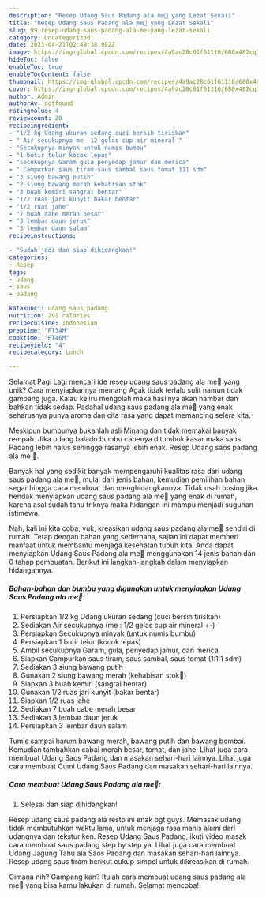```yaml
---
description: "Resep Udang Saus Padang ala me🥰 yang Lezat Sekali"
title: "Resep Udang Saus Padang ala me🥰 yang Lezat Sekali"
slug: 99-resep-udang-saus-padang-ala-me-yang-lezat-sekali
category: Uncategorized
date: 2023-04-21T02:49:38.982Z
image: https://img-global.cpcdn.com/recipes/4a9ac28c61f61116/680x482cq70/udang-saus-padang-ala-me-foto-resep-utama.jpg
hideToc: false
enableToc: true
enableTocContent: false
thumbnail: https://img-global.cpcdn.com/recipes/4a9ac28c61f61116/680x482cq70/udang-saus-padang-ala-me-foto-resep-utama.jpg
cover: https://img-global.cpcdn.com/recipes/4a9ac28c61f61116/680x482cq70/udang-saus-padang-ala-me-foto-resep-utama.jpg
author: Admin
authorAv: notfound
ratingvalue: 4
reviewcount: 20
recipeingredient:
- "1/2 kg Udang ukuran sedang cuci bersih tiriskan"
- " Air secukupnya me  12 gelas cup air mineral "
- "Secukupnya minyak untuk numis bumbu"
- "1 butir telur kocok lepas"
- "secukupnya Garam gula penyedap jamur dan merica"
- " Campurkan saus tiram saus sambal saus tomat 111 sdm"
- "3 siung bawang putih"
- "2 siung bawang merah kehabisan stok"
- "3 buah kemiri sangrai bentar"
- "1/2 ruas jari kunyit bakar bentar"
- "1/2 ruas jahe"
- "7 buah cabe merah besar"
- "3 lembar daun jeruk"
- "3 lembar daun salam"
recipeinstructions:

- "Sudah jadi dan siap dihidangkan!"
categories:
- Resep
tags:
- udang
- saus
- padang

katakunci: udang saus padang 
nutrition: 291 calories
recipecuisine: Indonesian
preptime: "PT34M"
cooktime: "PT46M"
recipeyield: "4"
recipecategory: Lunch

---
```



Selamat Pagi Lagi mencari ide resep udang saus padang ala me🥰 yang unik? Cara menyiapkannya memang Agak tidak terlalu sulit namun tidak gampang juga. Kalau keliru mengolah maka hasilnya akan hambar dan bahkan tidak sedap. Padahal udang saus padang ala me🥰 yang enak seharusnya punya aroma dan cita rasa yang dapat memancing selera kita.


Meskipun bumbunya bukanlah asli Minang dan tidak memakai banyak rempah. Jika udang balado bumbu cabenya ditumbuk kasar maka saus Padang lebih halus sehingga rasanya lebih enak. Resep Udang saos padang ala me 🥰.

Banyak hal yang sedikit banyak mempengaruhi kualitas rasa dari udang saus padang ala me🥰, mulai dari jenis bahan, kemudian pemilihan bahan segar hingga cara membuat dan menghidangkannya. Tidak usah pusing jika hendak menyiapkan udang saus padang ala me🥰 yang enak di rumah, karena asal sudah tahu triknya maka hidangan ini mampu menjadi suguhan istimewa.


Nah, kali ini kita coba, yuk, kreasikan udang saus padang ala me🥰 sendiri di rumah. Tetap dengan bahan yang sederhana, sajian ini dapat memberi manfaat untuk membantu menjaga kesehatan tubuh kita. Anda dapat menyiapkan Udang Saus Padang ala me🥰 menggunakan 14 jenis bahan dan 0 tahap pembuatan. Berikut ini langkah-langkah dalam menyiapkan hidangannya.

<!--inarticleads1-->

##### Bahan-bahan dan bumbu yang digunakan untuk menyiapkan Udang Saus Padang ala me🥰:

1. Persiapkan 1/2 kg Udang ukuran sedang (cuci bersih tiriskan)
1. Sediakan  Air secukupnya (me : 1/2 gelas cup air mineral +-)
1. Persiapkan Secukupnya minyak (untuk numis bumbu)
1. Persiapkan 1 butir telur (kocok lepas)
1. Ambil secukupnya Garam, gula, penyedap jamur, dan merica
1. Siapkan  Campurkan saus tiram, saus sambal, saus tomat (1:1:1 sdm)
1. Sediakan 3 siung bawang putih
1. Gunakan 2 siung bawang merah (kehabisan stok🤭)
1. Siapkan 3 buah kemiri (sangrai bentar)
1. Gunakan 1/2 ruas jari kunyit (bakar bentar)
1. Siapkan 1/2 ruas jahe
1. Sediakan 7 buah cabe merah besar
1. Sediakan 3 lembar daun jeruk
1. Persiapkan 3 lembar daun salam


Tumis sampai harum bawang merah, bawang putih dan bawang bombai. Kemudian tambahkan cabai merah besar, tomat, dan jahe. Lihat juga cara membuat Udang Saos Padang dan masakan sehari-hari lainnya. Lihat juga cara membuat Cumi Udang Saus Padang dan masakan sehari-hari lainnya. 

<!--inarticleads2-->

##### Cara membuat Udang Saus Padang ala me🥰:


1. Selesai dan siap dihidangkan!

Resep udang saus padang ala resto ini enak bgt guys. Memasak udang tidak membutuhkan waktu lama, untuk menjaga rasa manis alami dari udangnya dan tekstur ken. Resep Udang Saus Padang, ikuti video masak cara membuat saus padang step by step ya. Lihat juga cara membuat Udang Jagung Tahu ala Saos Padang dan masakan sehari-hari lainnya. Resep udang saus tiram berikut cukup simpel untuk dikreasikan di rumah. 

Gimana nih? Gampang kan? Itulah cara membuat udang saus padang ala me🥰 yang bisa kamu lakukan di rumah. Selamat mencoba!
